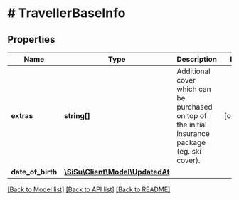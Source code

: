# # TravellerBaseInfo

## Properties

Name | Type | Description | Notes
------------ | ------------- | ------------- | -------------
**extras** | **string[]** | Additional cover which can be purchased on top of the initial insurance package (eg. ski cover). | [optional] 
**date_of_birth** | [**\SiSu\Client\Model\UpdatedAt**](UpdatedAt.md) |  | 

[[Back to Model list]](../../README.md#documentation-for-models) [[Back to API list]](../../README.md#documentation-for-api-endpoints) [[Back to README]](../../README.md)


